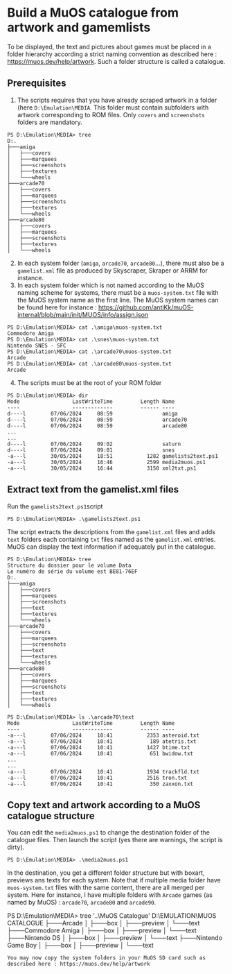 # Build a MuOS catalogue from artwork and gamemlists

To be displayed, the text and pictures about games must be placed in a folder hierarchy according a strict naming convention as described here : https://muos.dev/help/artwork. Such a folder structure is called a catalogue.

## Prerequisites

1. The scripts requires that you have already scraped artwork in a folder (here `D:\Emulation\MEDIA`. This folder must contain subfolders with artwork corresponding to ROM files. Only `covers` and `screenshots` folders are mandatory.

```
PS D:\Emulation\MEDIA> tree
D:.
├───amiga
│   ├───covers
│   ├───marquees
│   ├───screenshots
│   ├───textures
│   └───wheels
├───arcade70
│   ├───covers
│   ├───marquees
│   ├───screenshots
│   ├───textures
│   └───wheels
├───arcade80
│   ├───covers
│   ├───marquees
│   ├───screenshots
│   ├───textures
│   └───wheels
```
2. In each system folder (`amiga`, `arcade70`, `arcade80`...), there must also be a `gamelist.xml` file as produced by Skyscraper, Skraper or ARRM for instance.
3. In each system folder which is not named according to the MuOS naming scheme for systems, there must be a `muos-system.txt` file with the MuOS system name as the first line. The MuOS system names can be found here for instance : https://github.com/antiKk/muOS-internal/blob/main/init/MUOS/info/assign.json
```
PS D:\Emulation\MEDIA> cat .\amiga\muos-system.txt
Commodore Amiga
PS D:\Emulation\MEDIA> cat .\snes\muos-system.txt
Nintendo SNES - SFC
PS D:\Emulation\MEDIA> cat .\arcade70\muos-system.txt
Arcade
PS D:\Emulation\MEDIA> cat .\arcade80\muos-system.txt
Arcade
```
4. The scripts must be at the root of your ROM folder
```
PS D:\Emulation\MEDIA> dir
Mode                 LastWriteTime         Length Name
----                 -------------         ------ ----
d----l        07/06/2024     08:59                amiga
d----l        07/06/2024     08:59                arcade70
d----l        07/06/2024     08:59                arcade80
...
...
d----l        07/06/2024     09:02                saturn
d----l        07/06/2024     09:01                snes
-a---l        30/05/2024     18:51           1282 gamelists2text.ps1
-a---l        30/05/2024     16:46           2599 media2muos.ps1
-a---l        30/05/2024     16:44           3150 xml2txt.ps1
```

## Extract text from the gamelist.xml files

Run the `gamelists2text.ps1`script
```
PS D:\Emulation\MEDIA> .\gamelists2text.ps1
```
The script extracts the descriptions from the `gamelist.xml` files and adds `text` folders each containing `txt` files named as the `gamelist.xml` entries. MuOS can display the text information if adequately put in the catalogue.
```
PS D:\Emulation\MEDIA> tree
Structure du dossier pour le volume Data
Le numéro de série du volume est BE81-76EF
D:.
├───amiga
│   ├───covers
│   ├───marquees
│   ├───screenshots
│   ├───text
│   ├───textures
│   └───wheels
├───arcade70
│   ├───covers
│   ├───marquees
│   ├───screenshots
│   ├───text
│   ├───textures
│   └───wheels
├───arcade80
│   ├───covers
│   ├───marquees
│   ├───screenshots
│   ├───text
│   ├───textures
│   └───wheels
```

```
PS D:\Emulation\MEDIA> ls .\arcade70\text
Mode                 LastWriteTime         Length Name
----                 -------------         ------ ----
-a---l        07/06/2024     10:41           2353 asteroid.txt
-a---l        07/06/2024     10:41            189 atetris.txt
-a---l        07/06/2024     10:41           1427 btime.txt
-a---l        07/06/2024     10:41            651 bwidow.txt
...
...
-a---l        07/06/2024     10:41           1934 trackfld.txt
-a---l        07/06/2024     10:41           2516 tron.txt
-a---l        07/06/2024     10:41            350 zaxxon.txt
```

## Copy text and artwork according to a MuOS catalogue structure

You can edit the `media2muos.ps1` to change the destination folder of the catalogue files. Then launch the script (yes there are warnings, the script is dirty).
```
PS D:\Emulation\MEDIA> .\media2muos.ps1
```
In the destination, you get a different folder structure but with boxart, previews ans texts for each system. Note that if multiple media folder have `muos-system.txt` files with the same content, there are all merged per system. Here for instance, I have multiple folders with `Arcade` games (as named by MuOS) : `arcade70`, `arcade80` and `arcade90`.

PS D:\Emulation\MEDIA> tree '..\MuOS Catalogue\'
D:\EMULATION\MUOS CATALOGUE
├───Arcade
│   ├───box
│   ├───preview
│   └───text
├───Commodore Amiga
│   ├───box
│   ├───preview
│   └───text
├───Nintendo DS
│   ├───box
│   ├───preview
│   └───text
├───Nintendo Game Boy
│   ├───box
│   ├───preview
│   └───text
```
You may now copy the system folders in your MuOS SD card such as described here : https://muos.dev/help/artwork
